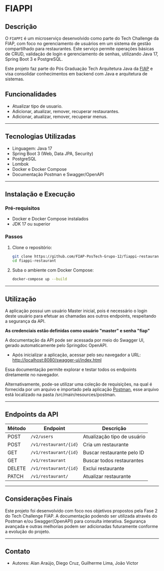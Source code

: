 # FIAPPI

## Descrição

O `FIAPPI` é um microserviço desenvolvido como parte do Tech Challenge da FIAP, com foco no gerenciamento de usuários em um sistema de gestão compartilhado para restaurantes. Este serviço permite operações básicas de CRUD, validação de login e gerenciamento de senhas, utilizando Java 17, Spring Boot 3 e PostgreSQL.

Este projeto faz parte do Pós Graduação Tech Arquitetura Java da [FIAP](https://www.fiap.com.br/) e visa consolidar conhecimentos em backend com Java e arquitetura de sistemas.

## Funcionalidades

- Atualizar tipo de usuario.
- Adicionar, atualizar, remover, recuperar restaurantes.
- Adicionar, atualizar, remover, recuperar menus.

---

## Tecnologias Utilizadas

- Linguagem: Java 17
- Spring Boot 3 (Web, Data JPA, Security)
- PostgreSQL
- Lombok
- Docker e Docker Compose
- Documentação Postman e Swagger/OpenAPI

---

## Instalação e Execução

### Pré-requisitos

- Docker e Docker Compose instalados
- JDK 17 ou superior

### Passos

1. Clone o repositório:

   ```bash
   git clone https://github.com/FIAP-PosTech-Grupo-12/fiappi-restaurant.git
   cd fiappi-restaurant
   ```

2. Suba o ambiente com Docker Compose:

   ```bash
   docker-compose up --build
   ```

---

## Utilização

A aplicação possui um usuário Master inicial, pois é necessário o login deste usuário para efetuar as chamadas aos outros endpoints, respeitando a segurança da API.

**As credenciais estão definidas como usuário "master" e senha "fiap"**

A documentação da API pode ser acessada por meio do Swagger UI, gerado automaticamente pelo Springdoc OpenAPI.

- Após inicializar a aplicação, acessar pelo seu navegador a URL: [http://localhost:8080/swagger-ui/index.html](http://localhost:8080/swagger-ui/index.html)

Essa documentação permite explorar e testar todos os endpoints diretamente no navegador.

Alternativamente, pode-se utilizar uma coleção de requisições, na qual é fornecida por um arquivo e importado pela aplicação [Postman](https://www.postman.com/downloads/), esse arquivo está localizado na pasta /src/main/resources/postman.

---

## Endpoints da API

| Método | Endpoint              | Descrição                                          |
|--------|-----------------------|----------------------------------------------------|
| POST   | `/v2/users`           | Atualização tipo de usuário                        |
| POST   | `/v1/restaurant/{id}` | Cria um restaurante                                |
| GET    | `/v1/restaurant/{id}` | Buscar restaurante pelo ID                         |
| GET    | `/v1/restaurant`      | Buscar todos restaurantes                          |
| DELETE | `/v1/restaurant/{id}` | Exclui restaurante                                 |
| PATCH  | `/v1/restaurant/`     | Atualizar restaurante                              |

---

## Considerações Finais

Este projeto foi desenvolvido com foco nos objetivos propostos pela Fase 2 do Tech Challenge FIAP. A documentação podendo ser utilizada através do Postman e/ou Swagger(OpenAPI) para consulta interativa. Segurança avançada e outras melhorias podem ser adicionadas futuramente conforme a evolução do projeto.

---

## Contato

- Autores: Alan Araújo, Diego Cruz, Guilherme Lima, João Victor